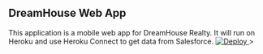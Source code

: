 DreamHouse Web App
------------------

This application is a mobile web app for DreamHouse Realty. It will run on Heroku and use Heroku Connect to get data from Salesforce.
<a href="https://heroku.com/deploy"><img src="https://www.herokucdn.com/deploy/button.svg" alt="Deploy"> </a>>

